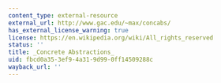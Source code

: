 ```yaml
---
content_type: external-resource
external_url: http://www.gac.edu/~max/concabs/
has_external_license_warning: true
license: https://en.wikipedia.org/wiki/All_rights_reserved
status: ''
title: _Concrete Abstractions_
uid: fbcd0a35-3ef9-4a31-9d99-0ff14509288c
wayback_url: ''
---
```

